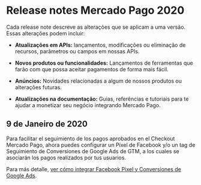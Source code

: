 # Release notes Mercado Pago 2020

Cada release note descreve as alterações que se aplicam a uma versão. Essas alterações podem incluir:

- **Atualizações em APIs:** lançamentos, modificações ou eliminação de recursos, parâmetros ou campos em nossas APIs.

- **Novos produtos ou funcionalidades:** Lançamentos de ferramentas que farão com que possa aceitar pagamentos de forma mais fácil.

- **Anúncios:** Novidades relacionadas a algum de nossos produtos ou alterações futuras.

- **Atualizações na documentação:** Guias, referências e tutoriais para te ajudar a monetizar seu negócio integrando Mercado Pago.

## 9 de Janeiro de 2020

Para facilitar el seguimiento de los pagos aprobados en el Checkout Mercado Pago, ahora puedes configurar un Píxel de Facebook y/o un tag de Seguimiento de Conversiones de Google Ads de GTM, a los cuales se asociarán los pagos realizados por tus usuarios.

Para más detalle, [ver cómo integrar Facebook Pixel y Conversiones de Google Ads](https://www.mercadopago.com.ar/developers/en/guides/payments/web-payment-checkout/configurations/).

